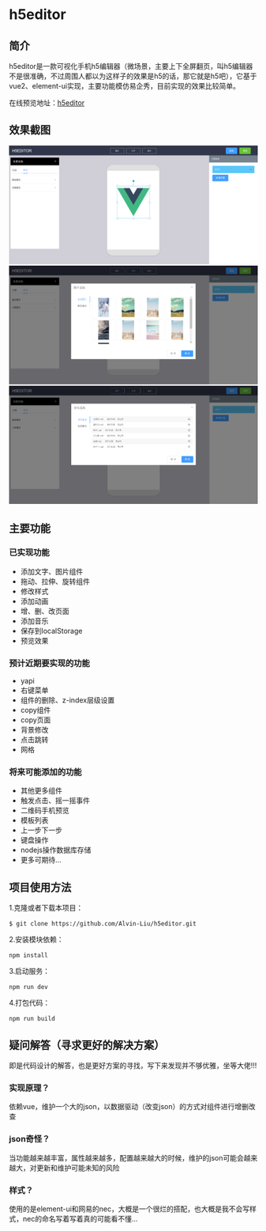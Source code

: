 # h5editor

## 简介

h5editor是一款可视化手机h5编辑器（微场景，主要上下全屏翻页，叫h5编辑器不是很准确，不过周围人都以为这样子的效果是h5的话，那它就是h5吧），它基于vue2、element-ui实现，主要功能模仿易企秀，目前实现的效果比较简单。

在线预览地址：[h5editor](https://alvin-liu.github.io/h5editor/dist/ "DEMO")

## 效果截图

![](./doc/images/1.png)
![](./doc/images/2.png)
![](./doc/images/3.png)


## 主要功能

### 已实现功能

- 添加文字、图片组件
- 拖动、拉伸、旋转组件
- 修改样式
- 添加动画
- 增、删、改页面
- 添加音乐
- 保存到localStorage
- 预览效果

### 预计近期要实现的功能

- yapi
- 右键菜单
- 组件的删除、z-index层级设置
- copy组件
- copy页面
- 背景修改
- 点击跳转
- 网格

### 将来可能添加的功能

- 其他更多组件
- 触发点击、摇一摇事件
- 二维码手机预览
- 模板列表
- 上一步下一步
- 键盘操作
- nodejs操作数据库存储
- 更多可期待...

## 项目使用方法

1.克隆或者下载本项目：

    $ git clone https://github.com/Alvin-Liu/h5editor.git

2.安装模块依赖：

    npm install

3.启动服务：

    npm run dev

4.打包代码：

    npm run build

## 疑问解答（寻求更好的解决方案）

即是代码设计的解答，也是更好方案的寻找，写下来发现并不够优雅，坐等大佬!!!

### 实现原理？

依赖vue，维护一个大的json，以数据驱动（改变json）的方式对组件进行增删改查

### json奇怪？

当功能越来越丰富，属性越来越多，配置越来越大的时候，维护的json可能会越来越大，对更新和维护可能未知的风险

### 样式？

使用的是element-ui和网易的nec，大概是一个很烂的搭配，也大概是我不会写样式，nec的命名写着写着真的可能看不懂...

   


